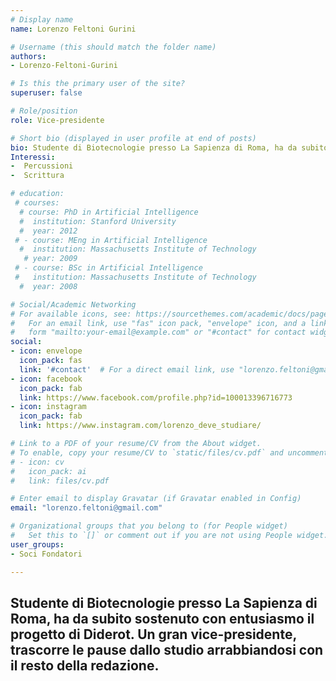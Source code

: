 ```yaml
---
# Display name
name: Lorenzo Feltoni Gurini

# Username (this should match the folder name)
authors:
- Lorenzo-Feltoni-Gurini

# Is this the primary user of the site?
superuser: false

# Role/position
role: Vice-presidente

# Short bio (displayed in user profile at end of posts)
bio: Studente di Biotecnologie presso La Sapienza di Roma, ha da subito sostenuto con entusiasmo il progetto di Diderot. Un gran vice-presidente, trascorre le pause dallo studio arrabbiandosi con il resto della redazione.  
Interessi:
-  Percussioni
-  Scrittura

# education:
 # courses:
  # course: PhD in Artificial Intelligence
  #  institution: Stanford University
  #  year: 2012
 # - course: MEng in Artificial Intelligence
  #  institution: Massachusetts Institute of Technology
   # year: 2009
 # - course: BSc in Artificial Intelligence
 #   institution: Massachusetts Institute of Technology
  #  year: 2008

# Social/Academic Networking
# For available icons, see: https://sourcethemes.com/academic/docs/page-builder/#icons
#   For an email link, use "fas" icon pack, "envelope" icon, and a link in the
#   form "mailto:your-email@example.com" or "#contact" for contact widget.
social:
- icon: envelope
  icon_pack: fas
  link: '#contact'  # For a direct email link, use "lorenzo.feltoni@gmail.com".
- icon: facebook
  icon_pack: fab
  link: https://www.facebook.com/profile.php?id=100013396716773
- icon: instagram
  icon_pack: fab
  link: https://www.instagram.com/lorenzo_deve_studiare/

# Link to a PDF of your resume/CV from the About widget.
# To enable, copy your resume/CV to `static/files/cv.pdf` and uncomment the lines below.
# - icon: cv
#   icon_pack: ai
#   link: files/cv.pdf

# Enter email to display Gravatar (if Gravatar enabled in Config)
email: "lorenzo.feltoni@gmail.com"

# Organizational groups that you belong to (for People widget)
#   Set this to `[]` or comment out if you are not using People widget.
user_groups:
- Soci Fondatori

---
```

Studente di Biotecnologie presso La Sapienza di Roma, ha da subito sostenuto con entusiasmo il progetto di Diderot. Un gran vice-presidente, trascorre le pause dallo studio arrabbiandosi con il resto della redazione.
---
